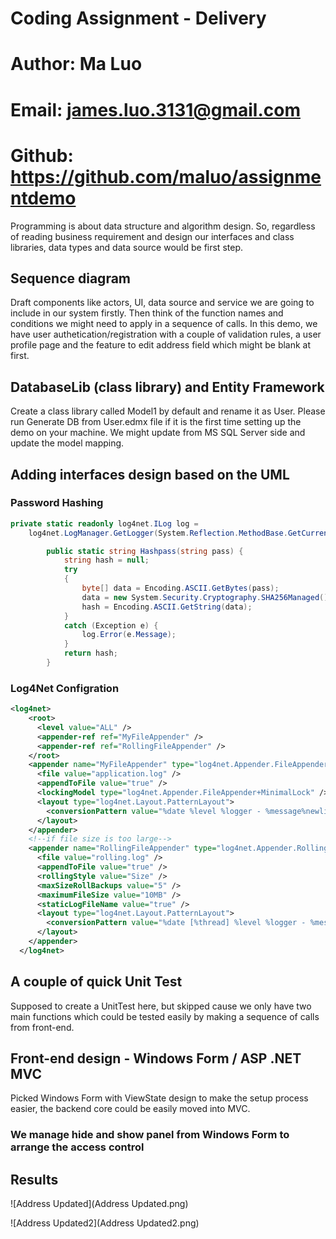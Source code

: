 # Coding Assignment - Delivery

# Author: Ma Luo

# Email: james.luo.3131@gmail.com

# Github: https://github.com/maluo/assignmentdemo

Programming is about data structure and algorithm design.  So, regardless of reading business requirement and design our interfaces and class libraries, data types and data source would be first step.

## Sequence diagram
Draft components like actors, UI, data source and service we are going to include in our system firstly.  Then think of the function names and conditions we might need to apply in a sequence of calls.  In this demo, we have user authetication/registration with a couple of validation rules, a user profile page and the feature to edit address field which might be blank at first.
## DatabaseLib (class library) and Entity Framework
Create a class library called Model1 by default and rename it as User.  Please run Generate DB from User.edmx file if it is the first time setting up the demo on your machine.  We might update from MS SQL Server side and update the model mapping.
## Adding interfaces design based on the UML
### Password Hashing

```c#
private static readonly log4net.ILog log =
    log4net.LogManager.GetLogger(System.Reflection.MethodBase.GetCurrentMethod().DeclaringType);

        public static string Hashpass(string pass) {
            string hash = null;
            try
            {
                byte[] data = Encoding.ASCII.GetBytes(pass);
                data = new System.Security.Cryptography.SHA256Managed().ComputeHash(data);
                hash = Encoding.ASCII.GetString(data);
            }
            catch (Exception e) {
                log.Error(e.Message);
            }
            return hash;
        }
```



### Log4Net Configration

```xml
<log4net>
    <root>
      <level value="ALL" />
      <appender-ref ref="MyFileAppender" />
      <appender-ref ref="RollingFileAppender" />
    </root>
    <appender name="MyFileAppender" type="log4net.Appender.FileAppender">
      <file value="application.log" />
      <appendToFile value="true" />
      <lockingModel type="log4net.Appender.FileAppender+MinimalLock" />
      <layout type="log4net.Layout.PatternLayout">
        <conversionPattern value="%date %level %logger - %message%newline" />
      </layout>
    </appender>
    <!--if file size is too large-->
    <appender name="RollingFileAppender" type="log4net.Appender.RollingFileAppender">
      <file value="rolling.log" />
      <appendToFile value="true" />
      <rollingStyle value="Size" />
      <maxSizeRollBackups value="5" />
      <maximumFileSize value="10MB" />
      <staticLogFileName value="true" />
      <layout type="log4net.Layout.PatternLayout">
        <conversionPattern value="%date [%thread] %level %logger - %message%newline" />
      </layout>
    </appender>
  </log4net>
```



## A couple of quick Unit Test

Supposed to create a UnitTest here, but skipped cause we only have two main functions which could be tested easily by making a sequence of calls from front-end.

## Front-end design - Windows Form / ASP .NET MVC

Picked Windows Form with ViewState design to make the setup process easier, the backend core could be easily moved into MVC.

### We manage hide and show panel from Windows Form to arrange the access control

## Results



![Address Updated](Address Updated.png)

![Address Updated2](Address Updated2.png)